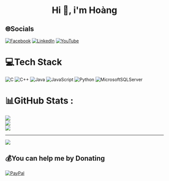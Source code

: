 <h1 align = "center"> Hi 👋, i'm Hoàng</h1>

## 🌐Socials
[![Facebook](https://img.shields.io/badge/Facebook-%231877F2.svg?logo=Facebook&logoColor=white)](https://facebook.com/https://www.facebook.com/hoang.it.2/) [![LinkedIn](https://img.shields.io/badge/LinkedIn-%230077B5.svg?logo=linkedin&logoColor=white)](https://linkedin.com/in/https://www.linkedin.com/in/nguy%E1%BB%85n-huy-ho%C3%A0ng-7753a9225/) [![YouTube](https://img.shields.io/badge/YouTube-%23FF0000.svg?logo=YouTube&logoColor=white)](https://youtube.com/c/https://www.youtube.com/channel/UCEHPW-quflMeP8dnRFmT4Tg) 

# 💻Tech Stack
![C](https://img.shields.io/badge/c-%2300599C.svg?style=for-the-badge&logo=c&logoColor=white) ![C++](https://img.shields.io/badge/c++-%2300599C.svg?style=for-the-badge&logo=c%2B%2B&logoColor=white) ![Java](https://img.shields.io/badge/java-%23ED8B00.svg?style=for-the-badge&logo=java&logoColor=white) ![JavaScript](https://img.shields.io/badge/javascript-%23323330.svg?style=for-the-badge&logo=javascript&logoColor=%23F7DF1E) ![Python](https://img.shields.io/badge/python-3670A0?style=for-the-badge&logo=python&logoColor=ffdd54) ![MicrosoftSQLServer](https://img.shields.io/badge/Microsoft%20SQL%20Sever-CC2927?style=for-the-badge&logo=microsoft%20sql%20server&logoColor=white)
# 📊GitHub Stats :
![](https://github-readme-stats.vercel.app/api?username=zhoang-2&theme=radical&hide_border=false&include_all_commits=false&count_private=false)<br/>
![](https://github-readme-streak-stats.herokuapp.com/?user=zhoang-2&theme=radical&hide_border=false)<br/>
![](https://github-readme-stats.vercel.app/api/top-langs/?username=zhoang-2&theme=radical&hide_border=false&include_all_commits=false&count_private=false&layout=compact)

---
[![](https://visitcount.itsvg.in/api?id=zhoang-2&icon=0&color=0)](https://visitcount.itsvg.in)

  ## 💰You can help me by Donating
  [![PayPal](https://img.shields.io/badge/PayPal-00457C?style=for-the-badge&logo=paypal&logoColor=white)](https://paypal.me/huyhoangzzzzb@gmail.com) 

  <!-- Proudly created with GPRM ( https://gprm.itsvg.in ) -->
  
